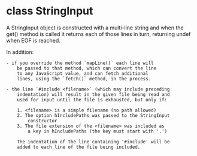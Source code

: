 class StringInput
=================

A StringInput object is constructed with a multi-line string
and when the get() method is called it returns each of those
lines in turn, returning undef when EOF is reached.

In addition:

	- if you override the method `mapLine()` each line will
		be passed to that method, which can convert the line
		to any JavaScript value, and can fetch additional
		lines, using the `fetch()` method, in the process.

	- the line `#include <filename>` (which may include preceding
		indentation) will result in the given file being read and
		used for input until the file is exhausted, but only if:

		1. <filename> is a simple filename (no path allowed)
		2. The option hIncludePaths was passed to the StringInput
			constructor
		3. The file extension of the <filename> was included as
			a key in hIncludePaths (the key must start with '.')

		The indentation of the line containing '#include' will be
		added to each line of the file being included.
